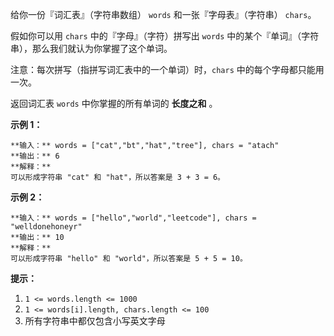 给你一份『词汇表』（字符串数组） `words` 和一张『字母表』（字符串） `chars`。

假如你可以用 `chars` 中的『字母』（字符）拼写出 `words` 中的某个『单词』（字符串），那么我们就认为你掌握了这个单词。

注意：每次拼写（指拼写词汇表中的一个单词）时，`chars` 中的每个字母都只能用一次。

返回词汇表 `words` 中你掌握的所有单词的 **长度之和** 。



**示例 1：**

    
    
    **输入：** words = ["cat","bt","hat","tree"], chars = "atach"
    **输出：** 6
    **解释：**
    可以形成字符串 "cat" 和 "hat"，所以答案是 3 + 3 = 6。
    

**示例 2：**

    
    
    **输入：** words = ["hello","world","leetcode"], chars = "welldonehoneyr"
    **输出：** 10
    **解释：**
    可以形成字符串 "hello" 和 "world"，所以答案是 5 + 5 = 10。
    



**提示：**

  1. `1 <= words.length <= 1000`
  2. `1 <= words[i].length, chars.length <= 100`
  3. 所有字符串中都仅包含小写英文字母

